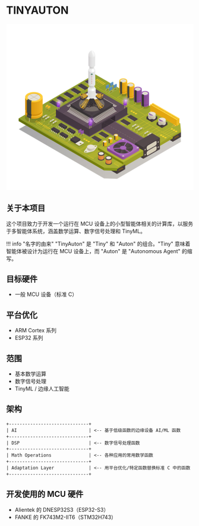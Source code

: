 # TINYAUTON

![封面](cover.jpg)

## 关于本项目

这个项目致力于开发一个运行在 MCU 设备上的小型智能体相关的计算库，以服务于多智能体系统，涵盖数学运算、数字信号处理和 TinyML。

!!! info "名字的由来"
    "TinyAuton" 是 "Tiny" 和 "Auton" 的组合。"Tiny" 意味着智能体被设计为运行在 MCU 设备上，而 "Auton" 是 "Autonomous Agent" 的缩写。

## 目标硬件

- 一般 MCU 设备（标准 C）

## 平台优化

- ARM Cortex 系列
- ESP32 系列

## 范围

- 基本数学运算
- 数字信号处理
- TinyML / 边缘人工智能

## 架构

```txt
+------------------------------+
| AI                           | <-- 基于低级函数的边缘设备 AI/ML 函数
+------------------------------+
| DSP                          | <-- 数字信号处理函数
+------------------------------+
| Math Operations              | <-- 各种应用的常用数学函数
+------------------------------+
| Adaptation Layer             | <-- 用平台优化/特定函数替换标准 C 中的函数
+------------------------------+
```

## 开发使用的 MCU 硬件

- Alientek 的 DNESP32S3（ESP32-S3）
- FANKE 的 FK743M2-IIT6（STM32H743）